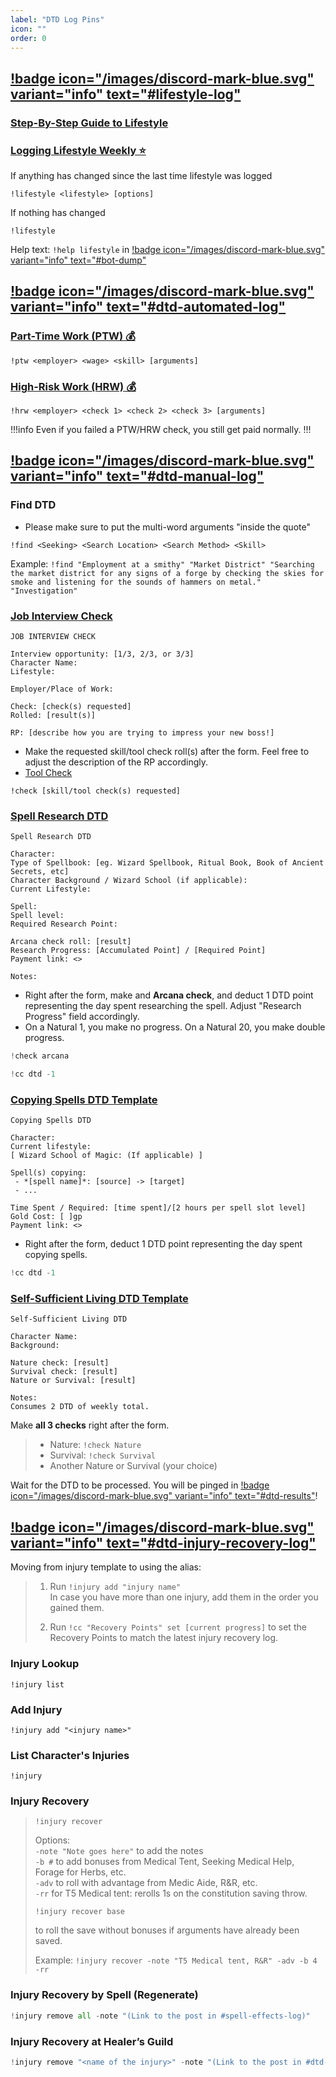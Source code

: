 ```yaml
---
label: "DTD Log Pins"
icon: ""
order: 0
---
```

<!-- downtime -->
## [!badge icon="/images/discord-mark-blue.svg" variant="info" text="#lifestyle-log"](https://discord.com/channels/512870694883950598/586471153141284866)<span style="display:none;">lifestyle-log</span>

### [Step-By-Step Guide to Lifestyle](/downtime/lifestyle/#step-by-step-guide-to-lifestyle)

### [Logging Lifestyle Weekly ⭐ ](/downtime/lifestyle/#3-logging-weekly)

If anything has changed since the last time lifestyle was logged
```
!lifestyle <lifestyle> [options]
```

If nothing has changed
```
!lifestyle
```

Help text: `!help lifestyle` in [!badge icon="/images/discord-mark-blue.svg" variant="info" text="#bot-dump"](https://discord.com/channels/512870694883950598/519131071502221313)

## [!badge icon="/images/discord-mark-blue.svg" variant="info" text="#dtd-automated-log"](https://discord.com/channels/512870694883950598/579777361117970465)<span style="display:none;">dtd-automated-log</span>

### [Part-Time Work (PTW) 💰](/downtime/dtd-employment/#part-time-work-ptw)
```
!ptw <employer> <wage> <skill> [arguments]
```

### [High-Risk Work (HRW) 💰](/downtime/dtd-employment/#high-risk-work-hrw)
```
!hrw <employer> <check 1> <check 2> <check 3> [arguments]
```

!!!info
Even if you failed a PTW/HRW check, you still get paid normally.
!!!

## [!badge icon="/images/discord-mark-blue.svg" variant="info" text="#dtd-manual-log"](https://discord.com/channels/512870694883950598/534036939368824848)<span style="display:none;">dtd-manual-log</span>

### Find DTD
- Please make sure to put the multi-word arguments "inside the quote"
```
!find <Seeking> <Search Location> <Search Method> <Skill>
```
Example: `!find "Employment at a smithy" "Market District" "Searching the market district for any signs of a forge by checking the skies for smoke and listening for the sounds of hammers on metal." "Investigation"`

### [Job Interview Check](/downtime/dtd-employment/#job-interview-checks)
```
JOB INTERVIEW CHECK

Interview opportunity: [1/3, 2/3, or 3/3]
Character Name:
Lifestyle:

Employer/Place of Work: 

Check: [check(s) requested]
Rolled: [result(s)]

RP: [describe how you are trying to impress your new boss!]
```
- Make the requested skill/tool check roll(s) after the form. Feel free to adjust the description of the RP accordingly.
- [Tool Check](/downtime/dtd-employment/#tool-checks)
```
!check [skill/tool check(s) requested]
```

### [Spell Research DTD](/downtime/dtd-spellbook/#spell-research)
```
Spell Research DTD

Character:
Type of Spellbook: [eg. Wizard Spellbook, Ritual Book, Book of Ancient Secrets, etc]
Character Background / Wizard School (if applicable):
Current Lifestyle:

Spell:
Spell level:
Required Research Point:

Arcana check roll: [result]
Research Progress: [Accumulated Point] / [Required Point]
Payment link: <>

Notes:
```
- Right after the form, make and **Arcana check**, and deduct 1 DTD point representing the day spent researching the spell. Adjust "Research Progress" field accordingly.
- On a Natural 1, you make no progress. On a Natural 20, you make double progress.
```py
!check arcana

!cc dtd -1
```

### [Copying Spells DTD Template](/downtime/dtd-spellbook/#copying-spells)
```
Copying Spells DTD

Character:
Current lifestyle:
[ Wizard School of Magic: (If applicable) ]

Spell(s) copying:
 - *[spell name]*: [source] -> [target]
 - ...

Time Spent / Required: [time spent]/[2 hours per spell slot level]
Gold Cost: [ ]gp
Payment link: <>
```
- Right after the form, deduct 1 DTD point representing the day spent copying spells.
```py
!cc dtd -1
```

### [Self-Sufficient Living DTD Template](/downtime/lifestyle/#self-sufficient-living)
```
Self-Sufficient Living DTD

Character Name: 
Background: 

Nature check: [result]
Survival check: [result]
Nature or Survival: [result]

Notes: 
Consumes 2 DTD of weekly total.
```
Make **all 3 checks** right after the form.
> - Nature: `!check Nature`
> - Survival: `!check Survival`
> - Another Nature or Survival (your choice)

Wait for the DTD to be processed. You will be pinged in [!badge icon="/images/discord-mark-blue.svg" variant="info" text="#dtd-results"](https://discord.com/channels/512870694883950598/586462271056904212)!

## [!badge icon="/images/discord-mark-blue.svg" variant="info" text="#dtd-injury-recovery-log"](https://discord.com/channels/512870694883950598/527370399667847188)<span style="display:none;">dtd-injury-recovery-log</span>

Moving from injury template to using the alias:

> 1) Run `!injury add "injury name"`<br>
> In case you have more than one injury, add them in the order you gained them.
> 
> 2) Run `!cc "Recovery Points" set [current progress]` to set the Recovery Points to match the latest injury recovery log.

### Injury Lookup
```
!injury list
```
### Add Injury
```
!injury add "<injury name>"
```
### List Character's Injuries
```
!injury
```
### Injury Recovery
> ```
> !injury recover
> ```
> Options:<br>
> `-note "Note goes here"` to add the notes<br>
> `-b #` to add bonuses from Medical Tent, Seeking Medical Help, Forage for Herbs, etc.<br>
> `-adv` to roll with advantage from Medic Aide, R&R, etc.<br>
> `-rr` for T5 Medical tent: rerolls 1s on the constitution saving throw.
> ```
> !injury recover base
> ```
> to roll the save without bonuses if arguments have already been saved.
> 
> Example: `!injury recover -note "T5 Medical tent, R&R" -adv -b 4 -rr`

### Injury Recovery by Spell (Regenerate)
```py
!injury remove all -note "(Link to the post in #spell-effects-log)"
```
### Injury Recovery at Healer’s Guild
```py
!injury remove "<name of the injury>" -note "(Link to the post in #dtd-automated-log)"
```
